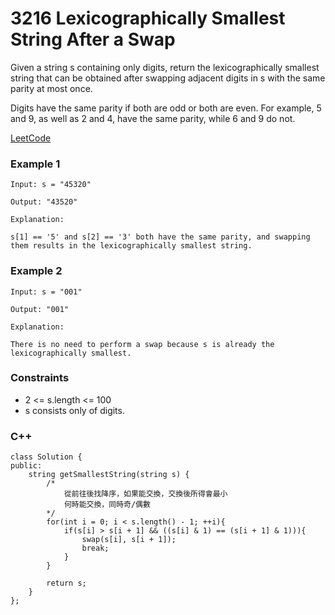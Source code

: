 # 3216 Lexicographically Smallest String After a Swap

Given a string s containing only digits, return the 
lexicographically smallest string that can be obtained after swapping adjacent digits in s with the same parity at most once.

Digits have the same parity if both are odd or both are even. For example, 5 and 9, as well as 2 and 4, have the same parity, while 6 and 9 do not.
 
[LeetCode](https://leetcode.cn/problems/alternating-groups-i/)

### Example 1

```
Input: s = "45320"

Output: "43520"

Explanation:

s[1] == '5' and s[2] == '3' both have the same parity, and swapping them results in the lexicographically smallest string.
```

### Example 2

```
Input: s = "001"

Output: "001"

Explanation:

There is no need to perform a swap because s is already the lexicographically smallest.
```

### Constraints

* 2 <= s.length <= 100
* s consists only of digits.

### C++ 

```
class Solution {
public:
    string getSmallestString(string s) {
        /*
            從前往後找降序，如果能交換，交換後所得會最小
            何時能交換，同時奇/偶數
        */
        for(int i = 0; i < s.length() - 1; ++i){
            if(s[i] > s[i + 1] && ((s[i] & 1) == (s[i + 1] & 1))){
                swap(s[i], s[i + 1]);
                break;
            }
        }
        
        return s;
    }
};
```